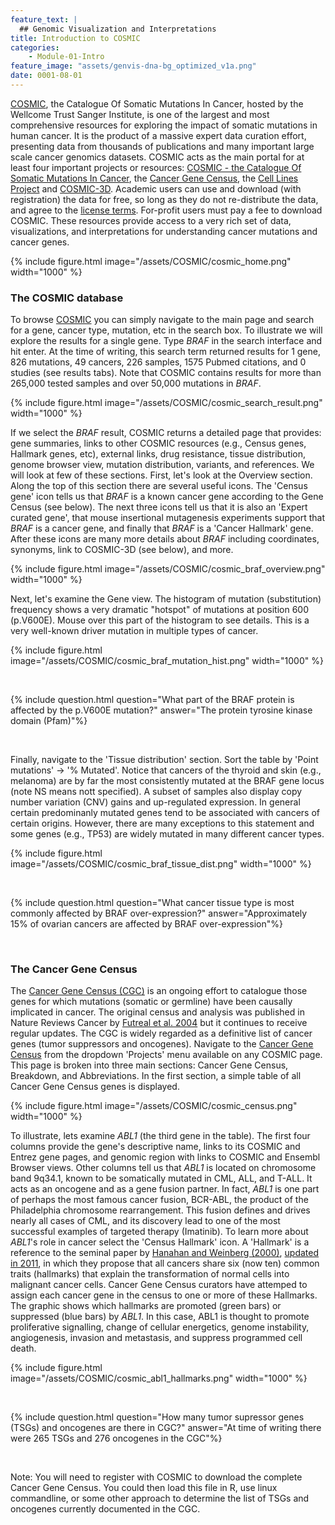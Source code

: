 ```yaml
---
feature_text: |
  ## Genomic Visualization and Interpretations
title: Introduction to COSMIC
categories:
    - Module-01-Intro
feature_image: "assets/genvis-dna-bg_optimized_v1a.png"
date: 0001-08-01
---
```


[COSMIC](http://cancer.sanger.ac.uk/cosmic), the Catalogue Of Somatic Mutations In Cancer, hosted by the Wellcome Trust Sanger Institute, is one of the largest and most comprehensive resources for exploring the impact of somatic mutations in human cancer. It is the product of a massive expert data curation effort, presenting data from thousands of publications and many important large scale cancer genomics datasets. COSMIC acts as the main portal for at least four important projects or resources: [COSMIC - the Catalogue Of Somatic Mutations In Cancer](http://cancer.sanger.ac.uk/cosmic), the [Cancer Gene Census](http://cancer.sanger.ac.uk/census), the [Cell Lines Project](http://cancer.sanger.ac.uk/cell_lines) and [COSMIC-3D](http://cancer.sanger.ac.uk/cosmic3d/). Academic users can use and download (with registration) the data for free, so long as they do not re-distribute the data, and agree to the [license terms](http://cancer.sanger.ac.uk/cosmic/license). For-profit users must pay a fee to download COSMIC. These resources provide access to a very rich set of data, visualizations, and interpretations for understanding cancer mutations and cancer genes.

{% include figure.html image="/assets/COSMIC/cosmic_home.png" width="1000" %}

### The COSMIC database
To browse [COSMIC](http://cancer.sanger.ac.uk/cosmic) you can simply navigate to the main page and search for a gene, cancer type, mutation, etc in the search box. To illustrate we will explore the results for a single gene. Type *BRAF* in the search interface and hit enter. At the time of writing, this search term returned results for 1 gene, 826 mutations, 49 cancers, 226 samples, 1575 Pubmed citations, and 0 studies (see results tabs). Note that COSMIC contains results for more than 265,000 tested samples and over 50,000 mutations in *BRAF*.

{% include figure.html image="/assets/COSMIC/cosmic_search_result.png" width="1000" %}

If we select the *BRAF* result, COSMIC returns a detailed page that provides: gene summaries, links to other COSMIC resources (e.g., Census genes, Hallmark genes, etc), external links, drug resistance, tissue distribution, genome browser view, mutation distribution, variants, and references. We will look at few of these sections. First, let's look at the Overview section. Along the top of this section there are several useful icons. The 'Census gene' icon tells us that *BRAF* is a known cancer gene according to the Gene Census (see below). The next three icons tell us that it is also an 'Expert curated gene', that mouse insertional mutagenesis experiments support that *BRAF* is a cancer gene, and finally that *BRAF* is a 'Cancer Hallmark' gene. After these icons are many more details about *BRAF* including coordinates, synonyms, link to COSMIC-3D (see below), and more.

{% include figure.html image="/assets/COSMIC/cosmic_braf_overview.png" width="1000" %}

Next, let's examine the Gene view. The histogram of mutation (substitution) frequency shows a very dramatic "hotspot" of mutations at position 600 (p.V600E). Mouse over this part of the histogram to see details. This is a very well-known driver mutation in multiple types of cancer.

{% include figure.html image="/assets/COSMIC/cosmic_braf_mutation_hist.png" width="1000" %}

<p><br></p>

{% include question.html question="What part of the BRAF protein is affected by the p.V600E mutation?" answer="The protein tyrosine kinase domain (Pfam)"%}

<p><br></p>

Finally, navigate to the 'Tissue distribution' section. Sort the table by 'Point mutations' -> '% Mutated'. Notice that cancers of the thyroid and skin (e.g., melanoma) are by far the most consistently mutated at the BRAF gene locus (note NS means nott specified). A subset of samples also display copy number variation (CNV) gains and up-regulated expression. In general certain predominanly mutated genes tend to be associated with cancers of certain origins. However, there are many exceptions to this statement and some genes (e.g., TP53) are widely mutated in many different cancer types.

{% include figure.html image="/assets/COSMIC/cosmic_braf_tissue_dist.png" width="1000" %}

<p><br></p>

{% include question.html question="What cancer tissue type is most commonly affected by BRAF over-expression?" answer="Approximately 15% of ovarian cancers are affected by BRAF over-expression"%}

<p><br></p>

### The Cancer Gene Census

The [Cancer Gene Census (CGC)](http://cancer.sanger.ac.uk/census) is an ongoing effort to catalogue those genes for which mutations (somatic or germline) have been causally implicated in cancer. The original census and analysis was published in Nature Reviews Cancer by [Futreal et al. 2004](http://dx.doi.org/10.1038/nrc1299) but it continues to receive regular updates. The CGC is widely regarded as a definitive list of cancer genes (tumor suppressors and oncogenes). Navigate to the [Cancer Gene Census](http://cancer.sanger.ac.uk/census) from the dropdown 'Projects' menu available on any COSMIC page. This page is broken into three main sections: Cancer Gene Census, Breakdown, and Abbreviations. In the first section, a simple table of all Cancer Gene Census genes is displayed.

{% include figure.html image="/assets/COSMIC/cosmic_census.png" width="1000" %}

To illustrate, lets examine *ABL1* (the third gene in the table). The first four columns provide the gene's descriptive name, links to its COSMIC and Entrez gene pages, and genomic region with links to COSMIC and Ensembl Browser views. Other columns tell us that *ABL1* is located on chromosome band 9q34.1, known to be somatically mutated in CML, ALL, and T-ALL. It acts as an oncogene and as a gene fusion partner. In fact, *ABL1* is one part of perhaps the most famous cancer fusion, BCR-ABL, the product of the Philadelphia chromosome rearrangement. This fusion defines and drives nearly all cases of CML, and its discovery lead to one of the most successful examples of targeted therapy (Imatinib). To learn more about *ABL1*'s role in cancer select the 'Census Hallmark' icon. A 'Hallmark' is a reference to the seminal paper by [Hanahan and Weinberg (2000)](https://doi.org/10.1016/S0092-8674(00)81683-9), [updated in 2011](https://doi.org/10.1016/j.cell.2011.02.013), in which they propose that all cancers share six (now ten) common traits (hallmarks) that explain the transformation of normal cells into malignant cancer cells. Cancer Gene Census curators have attemped to assign each cancer gene in the census to one or more of these Hallmarks. The graphic shows which hallmarks are promoted (green bars) or suppressed (blue bars) by *ABL1*. In this case, ABL1 is thought to promote proliferative signalling, change of cellular energetics, genome instability, angiogenesis, invasion and metastasis, and suppress programmed cell death.

{% include figure.html image="/assets/COSMIC/cosmic_abl1_hallmarks.png" width="1000" %}

<p><br></p>

{% include question.html question="How many tumor supressor genes (TSGs) and oncogenes are there in CGC?" answer="At time of writing there were 265 TSGs and 276 oncogenes in the CGC"%}

<p><br></p>

Note: You will need to register with COSMIC to download the complete Cancer Gene Census. You could then load this file in R, use linux commandline, or some other approach to determine the list of TSGs and oncogenes currently documented in the CGC.
